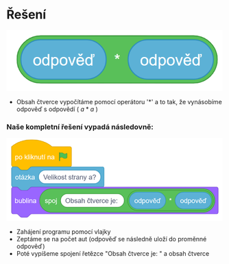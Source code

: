 # Řešení

![image](images/obsah.png)

- Obsah čtverce vypočítáme pomocí operátoru '\*' a to tak, že vynásobíme odpověď s odpovědí ( $a*a$ )

### Naše kompletní řešení vypadá následovně:

![image](images/reseni.png)

- Zahájení programu pomocí vlajky
- Zeptáme se na počet aut (odpověď se následně uloží do proměnné odpověď)
- Poté vypíšeme spojení řetězce "Obsah čtverce je: " a obsah čtverce
